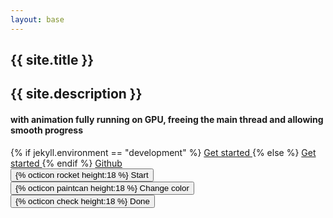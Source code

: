 ```yaml
---
layout: base
---
```

<section class="hero container">
  <h1 class="title">
    <span class="logo-lg"></span>
    <span class="logo-text">{{ site.title }}</span>
  </h1>
  <h2 class="subtitle">{{ site.description }}</h2>
  <h4 class="subtitle">with animation fully running on GPU, freeing the main thread and allowing smooth progress</h4>
  <div class="hero-buttons">
    {% if jekyll.environment == "development" %}
      <a class="btn btn-primary" href="/getting-started">
        <span>Get started</span>
      </a>
    {% else %}
    <a class="btn btn-primary" href="{{ site.baseurl }}/getting-started">
      <span>Get started</span>
    </a>
  {% endif %}  
    <a class="btn btn-outline-primary" href="{{site.github.repository_url}}" target="_blank">
      <span>Github</span>
    </a>
  </div>
</section>
<section class="hero-examples container">
  <div class="hero-buttons">
    <button id="index-start" class="btn btn-primary">
      {% octicon rocket height:18 %}
      <span>Start</span>
    </button>
    <button id="index-change-color" class="btn btn-primary">
      {% octicon paintcan height:18 %}
      <span>Change color</span>
    </button>
    <button id="index-done" class="btn btn-primary">
      {% octicon check height:18 %}
      <span>Done</span>
    </button>
  </div>
</section>
